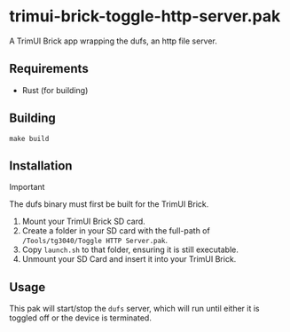 # trimui-brick-toggle-http-server.pak

A TrimUI Brick app wrapping the dufs, an http file server.

## Requirements

- Rust (for building)

## Building

```shell
make build
```

## Installation

> [!IMPORTANT]
> The dufs binary must first be built for the TrimUI Brick.

1. Mount your TrimUI Brick SD card.
2. Create a folder in your SD card with the full-path of `/Tools/tg3040/Toggle HTTP Server.pak`.
3. Copy `launch.sh` to that folder, ensuring it is still executable.
4. Unmount your SD Card and insert it into your TrimUI Brick.

## Usage

This pak will start/stop the `dufs` server, which will run until either it is toggled off or the device is terminated.
